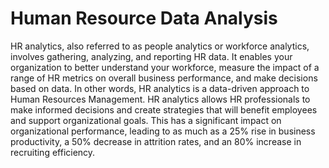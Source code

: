 # Human Resource Data Analysis
HR analytics, also referred to as people analytics or workforce analytics, involves gathering, analyzing, and reporting HR data. It enables your organization to better understand your workforce, measure the impact of a range of HR metrics on overall business performance, and make decisions based on data. In other words, HR analytics is a data-driven approach to Human Resources Management.
HR analytics allows HR professionals to make informed decisions and create strategies that will benefit employees and support organizational goals. This has a significant impact on organizational performance, leading to as much as a 25% rise in business productivity, a 50% decrease in attrition rates, and an 80% increase in recruiting efficiency.
